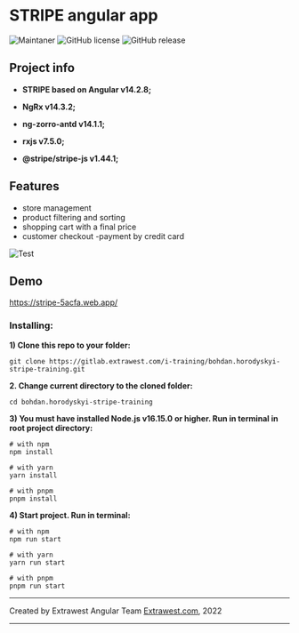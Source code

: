 # STRIPE angular app

![Maintaner](https://img.shields.io/badge/maintainer-extrawest.com-blue)
![GitHub license](https://img.shields.io/github/license/Naereen/StrapDown.js.svg)
![GitHub release](https://img.shields.io/github/release/Naereen/StrapDown.js.svg)

## Project info

- **STRIPE based on Angular v14.2.8;**

- **NgRx v14.3.2;**

- **ng-zorro-antd v14.1.1;**

- **rxjs v7.5.0;**

- **@stripe/stripe-js v1.44.1;**

## Features

- store management
- product filtering and sorting
- shopping cart with a final price
- customer checkout
-payment by credit card

![Test](https://img.shields.io/badge/1-2-blueviolet)

## Demo

https://stripe-5acfa.web.app/

### Installing:

**1) Clone this repo to your folder:**

```
git clone https://gitlab.extrawest.com/i-training/bohdan.horodyskyi-stripe-training.git
```

**2. Change current directory to the cloned folder:**

```
cd bohdan.horodyskyi-stripe-training
```

**3) You must have installed Node.js v16.15.0 or higher. Run in terminal in root project directory:**

```
# with npm
npm install

# with yarn
yarn install

# with pnpm
pnpm install
```

**4) Start project. Run in terminal:**

```
# with npm
npm run start

# with yarn
yarn run start

# with pnpm
pnpm run start
```

---

Created by Extrawest Angular Team
[Extrawest.com](https://www.extrawest.com), 2022

---
